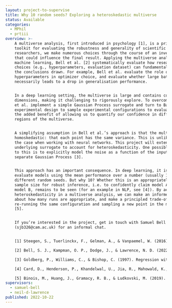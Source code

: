 ```yaml
---
layout: project-to-supervise
title: Why 10 random seeds? Exploring a heteroskedastic multiverse
status: Available
categories:
  - MPhil
  - prtiii
overview: >-
    A multiverse analysis, first introduced in psychology [1], is a principled
    toolkit for evaluating the robustness and generality of scientific claims. As
    researchers, we make numerous choices through the course of an investigation
    that could influence the final result. Applying the multiverse analysis to
    machine learning, Bell et al. [2] systematically evaluate how researcher
    choices (e.g., hyperparameters, evaluation dataset) can fundamentally change
    the conclusions drawn. For example, Bell et al. evaluate the role of
    hyperparameters in optimizer choice, and evaluate whether large batch training
    necessarily leads to a drop in generalisation performance.


    In a deep learning setting, the multiverse is large and contains continuous
    dimensions, making it challenging to rigorously explore. To overcome this, Bell
    et al. implement a simple Gaussian Process surrogate and turn to Bayesian
    experimental design to sample experimental configurations to evaluate. This has
    the added benefit of allowing us to quantify our confidence in different
    regions of the multiverse.


    A simplifying assumption in Bell et al.’s approach is that the multiverse is
    homoskedastic: that each point has the same variance. This is unlikely to be
    the case when working with neural networks. This project will extend the
    underlying surrogate to account for heteroskedasticity. One possible approach
    to this is to explicitly model the noise as a function of the inputs using a
    separate Gaussian Process [3].


    This approach has an important consequence. In deep learning, it is typical to
    evaluate models using the mean performance over a number (usually 10) runs with
    different random seeds. But why 10? Whether this is an appropriately large
    sample size for robust inference, i.e. to confidently claim model A outperforms
    model B, remains to be seen (for an example in NLP, see [4]). By accounting for
    heteroskedasticity in a multiverse analysis, we can make an informed decision
    about how many runs are appropriate, and make a principled trade-off between
    re-running the same configuration and sampling a new point in the multiverse
    [5].


    If you’re interested in the project, get in touch with Samuel Bell
    (sjb326@cam.ac.uk) for an informal chat.


    [1] Steegen, S., Tuerlinckx, F., Gelman, A., & Vanpaemel, W. (2016). Increasing transparency through a multiverse analysis. Perspectives on Psychological Science.

    [2] Bell, S. J., Kampman, O. P., Dodge, J., & Lawrence, N. D. (2022). Modeling the Machine Learning Multiverse. NeurIPS.

    [3] Goldberg, P., Williams, C., & Bishop, C. (1997). Regression with input-dependent noise: A Gaussian process treatment. NeurIPS.

    [4] Card, D., Henderson, P., Khandelwal, U., Jia, R., Mahowald, K., & Jurafsky, D. (2020, November). With Little Power Comes Great Responsibility. EMNLP.

    [5] Binois, M., Huang, J., Gramacy, R. B., & Ludkovski, M. (2019). Replication or exploration? Sequential design for stochastic simulation experiments.  Technometrics.
supervisors:
  - samuel-bell
  - neil-d-lawrence
published: 2022-10-22
---
```

